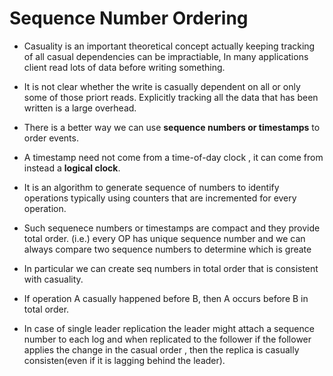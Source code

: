 # Sequence Number Ordering

- Casuality is an important theoretical concept actually keeping tracking of all casual dependencies can be impractiable, In many applications client read lots of data before writing something.  

- It is not clear whether the write is casually dependent on all or only some of those priort reads. Explicitly tracking all the data that has been written is a large overhead.

- There is a better way we can use **sequence numbers or timestamps** to order events. 

- A timestamp need not come from a time-of-day clock , it can come from instead a **logical clock**.

- It is an algorithm to generate sequence of numbers to identify operations typically using counters that are incremented for every operation.

- Such sequenece numbers or timestamps are compact and they provide total order. (i.e.) every OP has unique sequence number and we can always compare two sequence numbers to determine which is greate

- In particular we can create seq numbers in total order that is consistent with casuality.

- If operation A casually happened before B, then A occurs before B in total order.

- In case of single leader replication the leader might attach a sequence number to each log and when replicated to the follower if the follower applies the change in the casual order , then the replica is casually consisten(even if it is lagging behind the leader).

